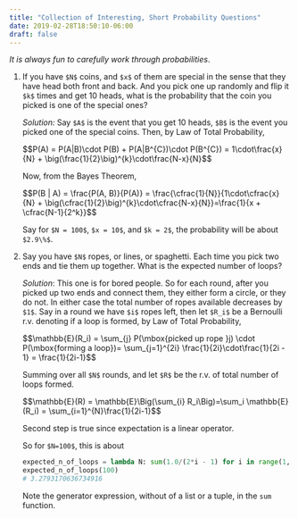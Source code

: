 ```yaml
---
title: "Collection of Interesting, Short Probability Questions"
date: 2019-02-28T18:50:10-06:00
draft: false
---
```


_It is always fun to carefully work through probabilities_.

1. If you have `$N$` coins, and `$x$` of them are special in the sense that they have head both front and back. And you pick one up randomly and flip it `$k$` times and get 10 heads, what is the probability that the coin you picked is one of the special ones?

    _Solution:_ Say `$A$` is the event that you get 10 heads, `$B$` is the event you picked one of the special coins. Then, by Law of Total Probability,

    <div>$$P(A) = P(A|B)\cdot P(B) + P(A|B^{C})\cdot P(B^{C}) = 1\cdot\frac{x}{N} + \big(\frac{1}{2}\big)^{k}\cdot\frac{N-x}{N}$$</div>

    Now, from the Bayes Theorem,

    <div>$$P(B | A) = \frac{P(A, B)}{P(A)} = \frac{\cfrac{1}{N}}{1\cdot\cfrac{x}{N} + \big(\cfrac{1}{2}\big)^{k}\cdot\cfrac{N-x}{N}}=\frac{1}{x + \cfrac{N-1}{2^k}}$$</div>

    Say for `$N = 100$`, `$x = 10$`, and `$k = 2$`, the probability will be about `$2.9\%$`.


2. Say you have `$N$` ropes, or lines, or spaghetti. Each time you pick two ends and tie them up together. What is the expected number of loops?

    _Solution_: This one is for bored people. So for each round, after you picked up two ends and connect them, they either form a circle, or they do not. In either case the total number of ropes available decreases by `$1$`. Say in a round we have `$i$` ropes left, then let `$R_i$` be a Bernoulli r.v. denoting if  a loop is formed, by Law of Total Probability, 

    <div>$$\mathbb{E}(R_i) = \sum_{j} P(\mbox{picked up rope }j) \cdot P(\mbox{forming a loop})= \sum_{j=1}^{2i} \frac{1}{2i}\cdot\frac{1}{2i - 1} = \frac{1}{2i-1}$$</div>

    Summing over all `$N$` rounds, and let `$R$` be the r.v. of total number of loops formed.

    <div>$$\mathbb{E}(R) = \mathbb{E}\Big(\sum_{i} R_i\Big)=\sum_i \mathbb{E}(R_i) = \sum_{i=1}^{N}\frac{1}{2i-1}$$</div>

    Second step is true since expectation is a linear operator.

    So for `$N=100$`, this is about

    ```python
    expected_n_of_loops = lambda N: sum(1.0/(2*i - 1) for i in range(1,N))
    expected_n_of_loops(100)
    # 3.2793170636734916
    ```
    Note the generator expression, without of a list or a tuple, in the `sum` function. 

